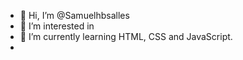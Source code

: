 - 👋 Hi, I’m @Samuelhbsalles
- 👀 I’m interested in 
- 🌱 I’m currently learning HTML, CSS and JavaScript. 
- 
